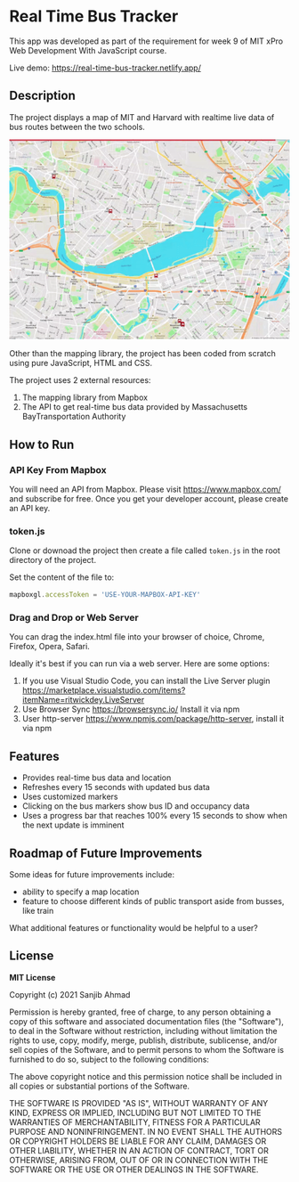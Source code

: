 # Real Time Bus Tracker

This app was developed as part of the requirement for week 9 of MIT xPro Web Development With JavaScript course.

Live demo: https://real-time-bus-tracker.netlify.app/

## Description

The project displays a map of MIT and Harvard with realtime live data of bus routes between the two schools.

![Screnshot of app showing real-time bus data information](./images/real-time-bus-tracker.gif)

Other than the mapping library, the project has been coded from scratch using pure JavaScript, HTML and CSS.

The project uses 2 external resources:

1. The mapping library from Mapbox
2. The API to get real-time bus data provided by Massachusetts BayTransportation Authority

## How to Run

### API Key From Mapbox

You will need an API from Mapbox. Please visit https://www.mapbox.com/ and subscribe for free. Once you get your
developer account, please create an API key.

### token.js

Clone or downoad the project then create a file called ```token.js``` in the root directory of the project.

Set the content of the file to:

```javascript
mapboxgl.accessToken = 'USE-YOUR-MAPBOX-API-KEY'
```

### Drag and Drop or Web Server

You can drag the index.html file into your browser of choice, Chrome, Firefox, Opera, Safari.

Ideally it's best if you can run via a web server. Here are some options:

1. If you use Visual Studio Code, you can install the Live Server
   plugin https://marketplace.visualstudio.com/items?itemName=ritwickdey.LiveServer
2. Use Browser Sync https://browsersync.io/ Install it via npm
3. User http-server https://www.npmjs.com/package/http-server, install it via npm

## Features

- Provides real-time bus data and location
- Refreshes every 15 seconds with updated bus data
- Uses customized markers
- Clicking on the bus markers show bus ID and occupancy data
- Uses a progress bar that reaches 100% every 15 seconds to show when the next update is imminent

## Roadmap of Future Improvements

Some ideas for future improvements include:

- ability to specify a map location
- feature to choose different kinds of public transport aside from busses, like train

What additional features or functionality would be helpful to a user?

## License

**MIT License**

Copyright (c) 2021 Sanjib Ahmad

Permission is hereby granted, free of charge, to any person obtaining a copy of this software and associated
documentation files (the "Software"), to deal in the Software without restriction, including without limitation the
rights to use, copy, modify, merge, publish, distribute, sublicense, and/or sell copies of the Software, and to permit
persons to whom the Software is furnished to do so, subject to the following conditions:

The above copyright notice and this permission notice shall be included in all copies or substantial portions of the
Software.

THE SOFTWARE IS PROVIDED "AS IS", WITHOUT WARRANTY OF ANY KIND, EXPRESS OR IMPLIED, INCLUDING BUT NOT LIMITED TO THE
WARRANTIES OF MERCHANTABILITY, FITNESS FOR A PARTICULAR PURPOSE AND NONINFRINGEMENT. IN NO EVENT SHALL THE AUTHORS OR
COPYRIGHT HOLDERS BE LIABLE FOR ANY CLAIM, DAMAGES OR OTHER LIABILITY, WHETHER IN AN ACTION OF CONTRACT, TORT OR
OTHERWISE, ARISING FROM, OUT OF OR IN CONNECTION WITH THE SOFTWARE OR THE USE OR OTHER DEALINGS IN THE SOFTWARE.